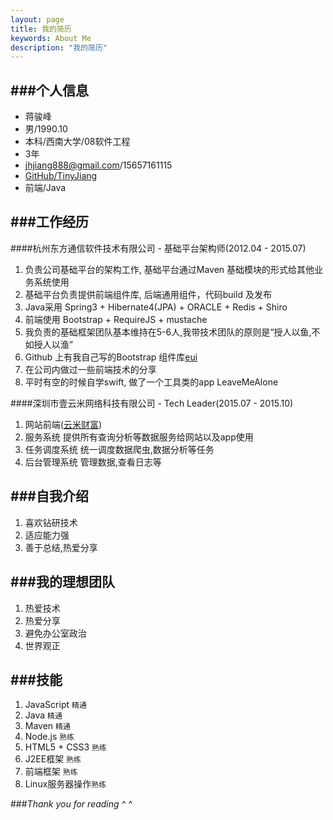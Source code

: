```yaml
---
layout: page
title: 我的简历
keywords: About Me
description: "我的简历"
---
```


###个人信息
-----
- 蒋骏峰
- 男/1990.10
- 本科/西南大学/08软件工程
- 3年
- jhjiang888@gmail.com/15657161115
- [GitHub/TinyJiang](https://github.com/TinyJiang)
- 前端/Java

###工作经历
-----

####杭州东方通信软件技术有限公司 - 基础平台架构师(2012.04 - 2015.07)

1. 负责公司基础平台的架构工作, 基础平台通过Maven 基础模块的形式给其他业务系统使用
2. 基础平台负责提供前端组件库, 后端通用组件，代码build 及发布
3. Java采用 Spring3 + Hibernate4(JPA) + ORACLE + Redis + Shiro
4. 前端使用 Bootstrap + RequireJS + mustache
5. 我负责的基础框架团队基本维持在5-6人,我带技术团队的原则是“授人以鱼,不如授人以渔”
6. Github 上有我自己写的Bootstrap 组件库[eui](https://github.com/TinyJiang/eui)
7. 在公司内做过一些前端技术的分享
8. 平时有空的时候自学swift, 做了一个工具类的app LeaveMeAlone


####深圳市壹云米网络科技有限公司 - Tech Leader(2015.07 - 2015.10) 
1. 网站前端([云米财富](http://www.eyunmi.com))
2. 服务系统
提供所有查询分析等数据服务给网站以及app使用
3. 任务调度系统
统一调度数据爬虫,数据分析等任务
4. 后台管理系统
管理数据,查看日志等


###自我介绍
-----
1. 喜欢钻研技术
2. 适应能力强
3. 善于总结,热爱分享

###我的理想团队
-----
1. 热爱技术
2. 热爱分享
3. 避免办公室政治 
4. 世界观正


###技能
-----
1. JavaScript `精通`
2. Java `精通`
3. Maven `精通`
4. Node.js `熟练`
5. HTML5 + CSS3 `熟练`
6. J2EE框架 `熟练`
7. 前端框架 `熟练`
8. Linux服务器操作`熟练`

###*Thank you for reading ^ ^*
